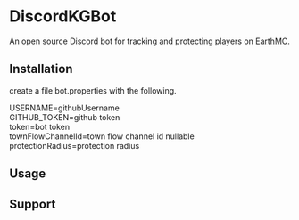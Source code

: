 # DiscordKGBot
An open source Discord bot for tracking and protecting players on [EarthMC](https://earthmc.net).

## Installation
create a file bot.properties with the following.

USERNAME=githubUsername\
GITHUB_TOKEN=github token\
token=bot token\
townFlowChannelId=town flow channel id nullable\
protectionRadius=protection radius

## Usage

## Support